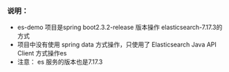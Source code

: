 ### 说明：
* es-demo 项目是spring boot2.3.2-release 版本操作 elasticsearch-7.17.3的方式
* 项目中没有使用 spring data 方式操作，只使用了 Elasticsearch Java API Client 方式操作es
* 注意： es 服务的版本也是7.17.3
